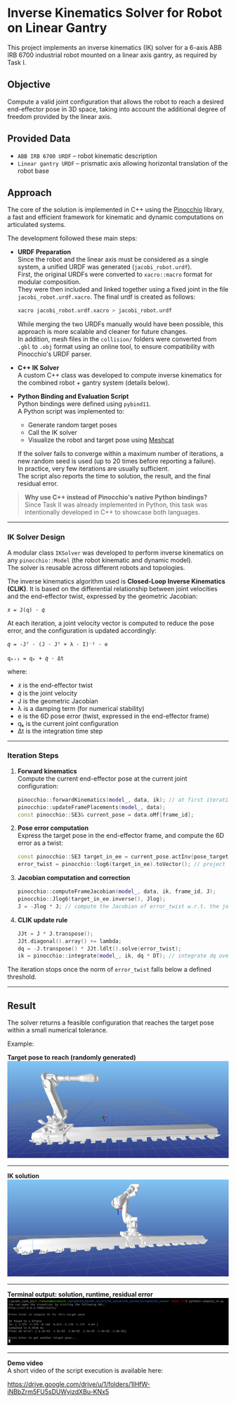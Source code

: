 # Inverse Kinematics Solver for Robot on Linear Gantry

This project implements an inverse kinematics (IK) solver for a 6-axis ABB IRB 6700 industrial robot mounted on a linear axis gantry, as required by Task I.

## Objective

Compute a valid joint configuration that allows the robot to reach a desired end-effector pose in 3D space, taking into account the additional degree of freedom provided by the linear axis.

## Provided Data

- `ABB IRB 6700 URDF` – robot kinematic description  
- `Linear gantry URDF` – prismatic axis allowing horizontal translation of the robot base

## Approach

The core of the solution is implemented in C++ using the [Pinocchio](https://stack-of-tasks.github.io/pinocchio/) library, a fast and efficient framework for kinematic and dynamic computations on articulated systems.

The development followed these main steps:

- **URDF Preparation**  
  Since the robot and the linear axis must be considered as a single system, a unified URDF was generated (`jacobi_robot.urdf`).  
  First, the original URDFs were converted to `xacro::macro` format for modular composition.  
  They were then included and linked together using a fixed joint in the file `jacobi_robot.urdf.xacro`. The final urdf is created as follows:

  ```bash
  xacro jacobi_robot.urdf.xacro > jacobi_robot.urdf
   ```

  While merging the two URDFs manually would have been possible, this approach is more scalable and cleaner for future changes.  
  In addition, mesh files in the `collision/` folders were converted from `.gbl` to `.obj` format using an online tool, to ensure compatibility with Pinocchio's URDF parser.

- **C++ IK Solver**  
  A custom C++ class was developed to compute inverse kinematics for the combined robot + gantry system (details below).

- **Python Binding and Evaluation Script**  
  Python bindings were defined using `pybind11`.  
  A Python script was implemented to:
  - Generate random target poses
  - Call the IK solver
  - Visualize the robot and target pose using [Meshcat](https://github.com/meshcat-dev/meshcat)

  If the solver fails to converge within a maximum number of iterations, a new random seed is used (up to 20 times before reporting a failure).  
  In practice, very few iterations are usually sufficient.  
  The script also reports the time to solution, the result, and the final residual error.

> **Why use C++ instead of Pinocchio's native Python bindings?**  
> Since Task II was already implemented in Python, this task was intentionally developed in C++ to showcase both languages.

---

### IK Solver Design

A modular class `IKSolver` was developed to perform inverse kinematics on any `pinocchio::Model` (the robot kinematic and dynamic model).  
The solver is reusable across different robots and topologies.

The inverse kinematics algorithm used is **Closed-Loop Inverse Kinematics (CLIK)**. It is based on the differential relationship between joint velocities and the end-effector twist, expressed by the geometric Jacobian:

    𝑥̇ = J(q) · 𝑞̇

At each iteration, a joint velocity vector is computed to reduce the pose error, and the configuration is updated accordingly:

    𝑞̇ = -Jᵀ · (J · Jᵀ + λ · I)⁻¹ · e

    qₖ₊₁ = qₖ + 𝑞̇ · Δt

where:

- 𝑥̇ is the end-effector twist
- 𝑞̇ is the joint velocity
- J is the geometric Jacobian
- λ is a damping term (for numerical stability)
- e is the 6D pose error (twist, expressed in the end-effector frame)
- qₖ is the current joint configuration
- Δt is the integration time step
---

### Iteration Steps

1. **Forward kinematics**  
   Compute the current end-effector pose at the current joint configuration:

   ```cpp
   pinocchio::forwardKinematics(model_, data, ik); // at first iteration, ik is random  
   pinocchio::updateFramePlacements(model_, data);  
   const pinocchio::SE3& current_pose = data.oMf[frame_id];
   ```

2. **Pose error computation**  
   Express the target pose in the end-effector frame, and compute the 6D error as a twist:

   ```cpp
   const pinocchio::SE3 target_in_ee = current_pose.actInv(pose_target);  
   error_twist = pinocchio::log6(target_in_ee).toVector(); // project error on tangent space of SE(3)
   ```

3. **Jacobian computation and correction**

   ```cpp
   pinocchio::computeFrameJacobian(model_, data, ik, frame_id, J);  
   pinocchio::Jlog6(target_in_ee.inverse(), Jlog);  
   J = -Jlog * J; // compute the Jacobian of error_twist w.r.t. the joint configuration
   ```

4. **CLIK update rule**

   ```cpp
   JJt = J * J.transpose();  
   JJt.diagonal().array() += lambda;  
   dq = -J.transpose() * JJt.ldlt().solve(error_twist);  
   ik = pinocchio::integrate(model_, ik, dq * DT); // integrate dq over Δt
   ```

The iteration stops once the norm of `error_twist` falls below a defined threshold.

---

## Result
The solver returns a feasible configuration that reaches the target pose within a small numerical tolerance.

Example:

**Target pose to reach (randomly generated)**  
![Target Pose](media/target_pose.png)

---

**IK solution**  
![IK solution](media/ik.png)

---

**Terminal output: solution, runtime, residual error**  
![Output](media/output.png)

---

**Demo video**  
A short video of the script execution is available here:

https://drive.google.com/drive/u/1/folders/1IHfW-iNBbZrm5FU5sDUWyizdXBu-KNx5

